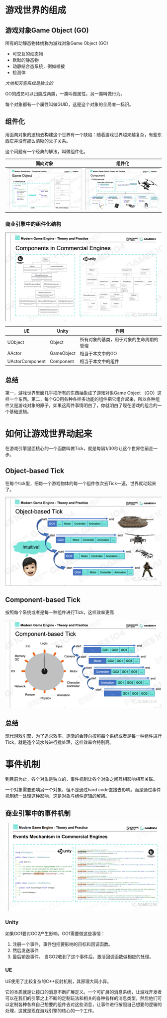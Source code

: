 # 游戏世界的组成

## 游戏对象Game Object (GO)

所有的动靜态物体统称为游戏对象Game Object (GO)

- 可交互的动态物
- 默默的静态物
- 动静结合态系统，例如植被
- 检测体

*大地和天空系统是独立的*

GO的成员可以归类成两类，一类叫做属性，另一类叫做行为。

每个对象都有一个属性叫做GUID，这是这个对象的全局唯一标识。  

## 组件化

用面向对象的逻辑去构建这个世界有一个缺陷：随着游戏世界越来越复杂，有些东西它并没有那么清晰的父子关系。

这个问题有一个经典的解法，叫做组件化。

|面向对象|组件化|
|---|---|
|![](./assets/v2-c32cf6d3740972656fa47b28e0423596_r.png)|![](./assets/v2-c372f93e3780033e51ad9ed855206650_1440w.png)|

### 商业引擎中的组件化结构

![](./assets/v2-96c5e3c88f32f43f23824533ef515555_r.png)

|UE|Unity|作用|
|---|---|---|
|UObject|Object|所有对象的基类，用于对象的生命周期的管理|
|AActor|GameObject|相当于本文中的GO|
|UActorComponent|Component|相当于本文中的组件|

## 总结

第一，游戏世界里面几乎把所有的东西抽象成了游戏对象Game Object （GO）这样一个东西。第二，每个GO用各种各样多功能的组件把它组合起来，所以各种组件又是游戏对象的原子，如果这两件事情明白了，你就明白了现在游戏的组合的一个基础逻辑。

# 如何让游戏世界动起来

在游戏引擎里面核心的一个函数叫做Tick，就是每隔1/30秒让这个世界往前走一步。

## Object-based Tick

在每个tick里，把每一个游戏物体的每一个组件依次去Tick一遍，世界就动起来了。

![](./assets/v2-f7f8b368c6f93385d7411100b9b3fa3e_1440w.png)

## Component-based Tick

按照每个系统或者是每一种组件进行Tick，这样效率更高

![](./assets/v2-35771f683a9319768582843893718120_r.png)

## 总结

现代游戏引擎，为了追求效率，逐渐的会转向按照每个系统或者是每一种组件进行Tick，就是造个流水线进行批处理，这样效率会特别高。

# 事件机制

到目前为止，各个对象是独立的，事件机制让各个对象之间互相影响相互关联。  

一个对象需要影响另一个对象，但不是通过hard code直接去影响。而是通过事件机制统一处理这种影响，这是对象与组件逻辑的解耦。

## 商业引擎中的事件机制

![](./assets/v2-96a21cce4309533121db9e2c7d374142_r.png)

### Unity

如果GO1要对GO2产生影响，GO1需要做这些事情：
1. 注册一个事件，事件包括要影响的目标和回调函数。  
2. 然后发送事件
3. 最后销毁事件。
当GO2收到了这个事件后，激活回调函数做相应的处理。

### UE

UE使用了比较复杂的C++反射机制，其原理大同小异。  

它的本质就是让接口的消息不断扩展定义。一个可扩展的消息系统，让游戏开发者可以在我们的引擎之上不断的定制玩法和相关的各种各样的消息类型，然后他们可以定制各种各样自己想要的组件去对这些消息，让事件进行按照自己想要的逻辑的处理，这就是现在游戏引擎的核心的一个工作。


